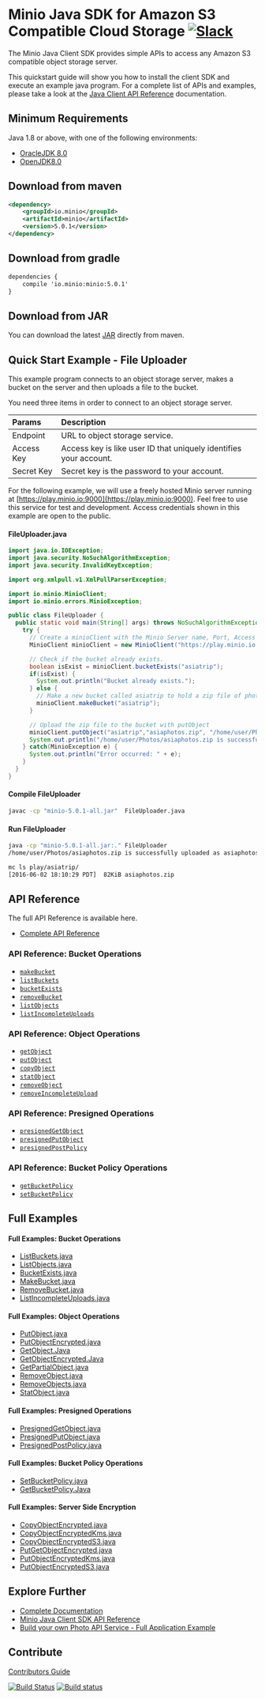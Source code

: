 # Minio Java SDK for Amazon S3 Compatible Cloud Storage [![Slack](https://slack.minio.io/slack?type=svg)](https://slack.minio.io)

The Minio Java Client SDK provides simple APIs to access any Amazon S3 compatible object storage server.

This quickstart guide will show you how to install the client SDK and execute an example java program. For a complete list of APIs and examples, please take a look at the [Java Client API Reference](http://docs.minio.io/docs/java-client-api-reference) documentation.

## Minimum Requirements
Java 1.8 or above, with one of the following environments:

* [OracleJDK 8.0](http://www.oracle.com/technetwork/java/javase/downloads/jdk8-downloads-2133151.html)
* [OpenJDK8.0](http://openjdk.java.net/install/)

## Download from maven
```xml
<dependency>
    <groupId>io.minio</groupId>
    <artifactId>minio</artifactId>
    <version>5.0.1</version>
</dependency>
```

## Download from gradle
```xml
dependencies {
    compile 'io.minio:minio:5.0.1'
}
```

## Download from JAR
You can download the latest [JAR](http://repo1.maven.org/maven2/io/minio/minio/5.0.1/) directly from maven.

## Quick Start Example - File Uploader
This example program connects to an object storage server, makes a bucket on the server and then uploads a file to the bucket.

You need three items in order to connect to an object storage server.

| Params     | Description |
| :------- | :------------ |
| Endpoint | URL to object storage service. |
| Access Key    | Access key is like user ID that uniquely identifies your account.   |
| Secret Key     | Secret key is the password to your account.    |

For the following example, we will use a freely hosted Minio server running at [https://play.minio.io:9000](https://play.minio.io:9000). Feel free to use this service for test and development. Access credentials shown in this example are open to the public.

#### FileUploader.java
```java
import java.io.IOException;
import java.security.NoSuchAlgorithmException;
import java.security.InvalidKeyException;

import org.xmlpull.v1.XmlPullParserException;

import io.minio.MinioClient;
import io.minio.errors.MinioException;

public class FileUploader {
  public static void main(String[] args) throws NoSuchAlgorithmException, IOException, InvalidKeyException, XmlPullParserException {
    try {
      // Create a minioClient with the Minio Server name, Port, Access key and Secret key.
      MinioClient minioClient = new MinioClient("https://play.minio.io:9000", "Q3AM3UQ867SPQQA43P2F", "zuf+tfteSlswRu7BJ86wekitnifILbZam1KYY3TG");

      // Check if the bucket already exists.
      boolean isExist = minioClient.bucketExists("asiatrip");
      if(isExist) {
        System.out.println("Bucket already exists.");
      } else {
        // Make a new bucket called asiatrip to hold a zip file of photos.
        minioClient.makeBucket("asiatrip");
      }

      // Upload the zip file to the bucket with putObject
      minioClient.putObject("asiatrip","asiaphotos.zip", "/home/user/Photos/asiaphotos.zip");
      System.out.println("/home/user/Photos/asiaphotos.zip is successfully uploaded as asiaphotos.zip to `asiatrip` bucket.");
    } catch(MinioException e) {
      System.out.println("Error occurred: " + e);
    }
  }
}
```

#### Compile FileUploader
```sh
javac -cp "minio-5.0.1-all.jar"  FileUploader.java
```

#### Run FileUploader
```sh
java -cp "minio-5.0.1-all.jar:." FileUploader
/home/user/Photos/asiaphotos.zip is successfully uploaded as asiaphotos.zip to `asiatrip` bucket.

mc ls play/asiatrip/
[2016-06-02 18:10:29 PDT]  82KiB asiaphotos.zip
```

## API Reference
The full API Reference is available here.

* [Complete API Reference](https://docs.minio.io/docs/java-client-api-reference)

### API Reference: Bucket Operations
* [`makeBucket`](https://docs.minio.io/docs/java-client-api-reference#makeBucket)
* [`listBuckets`](https://docs.minio.io/docs/java-client-api-reference#listBuckets)
* [`bucketExists`](https://docs.minio.io/docs/java-client-api-reference#bucketExists)
* [`removeBucket`](https://docs.minio.io/docs/java-client-api-reference#removeBucket)
* [`listObjects`](https://docs.minio.io/docs/java-client-api-reference#listObjects)
* [`listIncompleteUploads`](https://docs.minio.io/docs/java-client-api-reference#listIncompleteUploads)

### API Reference: Object Operations
* [`getObject`](https://docs.minio.io/docs/java-client-api-reference#getObject)
* [`putObject`](https://docs.minio.io/docs/java-client-api-reference#putObject)
* [`copyObject`](https://docs.minio.io/docs/java-client-api-reference#copyObject)
* [`statObject`](https://docs.minio.io/docs/java-client-api-reference#statObject)
* [`removeObject`](https://docs.minio.io/docs/java-client-api-reference#removeObject)
* [`removeIncompleteUpload`](https://docs.minio.io/docs/java-client-api-reference#removeIncompleteUpload)

### API Reference: Presigned Operations
* [`presignedGetObject`](https://docs.minio.io/docs/java-client-api-reference#presignedGetObject)
* [`presignedPutObject`](https://docs.minio.io/docs/java-client-api-reference#presignedPutObject)
* [`presignedPostPolicy`](https://docs.minio.io/docs/java-client-api-reference#presignedPostPolicy)

### API Reference: Bucket Policy Operations
* [`getBucketPolicy`](https://docs.minio.io/docs/java-client-api-reference#getBucketPolicy)
* [`setBucketPolicy`](https://docs.minio.io/docs/java-client-api-reference#setBucketPolicy)

## Full Examples

#### Full Examples: Bucket Operations
* [ListBuckets.java](https://github.com/minio/minio-java/tree/master/examples/ListBuckets.java)
* [ListObjects.java](https://github.com/minio/minio-java/tree/master/examples/ListObjects.java)
* [BucketExists.java](https://github.com/minio/minio-java/tree/master/examples/BucketExists.java)
* [MakeBucket.java](https://github.com/minio/minio-java/tree/master/examples/MakeBucket.java)
* [RemoveBucket.java](https://github.com/minio/minio-java/tree/master/examples/RemoveBucket.java)
* [ListIncompleteUploads.java](https://github.com/minio/minio-java/tree/master/examples/ListIncompleteUploads.java)

#### Full Examples: Object Operations
* [PutObject.java](https://github.com/minio/minio-java/tree/master/examples/PutObject.java)
* [PutObjectEncrypted.java](https://github.com/minio/minio-java/tree/master/examples/PutObjectEncrypted.java)
* [GetObject.Java](https://github.com/minio/minio-java/tree/master/examples/GetObject.java)
* [GetObjectEncrypted.Java](https://github.com/minio/minio-java/tree/master/examples/GetObjectEncrypted.java)
* [GetPartialObject.java](https://github.com/minio/minio-java/tree/master/examples/GetPartialObject.java)
* [RemoveObject.java](https://github.com/minio/minio-java/tree/master/examples/RemoveObject.java)
* [RemoveObjects.java](https://github.com/minio/minio-java/tree/master/examples/RemoveObjects.java)
* [StatObject.java](https://github.com/minio/minio-java/tree/master/examples/StatObject.java)

#### Full Examples: Presigned Operations
* [PresignedGetObject.java](https://github.com/minio/minio-java/tree/master/examples/PresignedGetObject.java)
* [PresignedPutObject.java](https://github.com/minio/minio-java/tree/master/examples/PresignedPutObject.java)
* [PresignedPostPolicy.java](https://github.com/minio/minio-java/tree/master/examples/PresignedPostPolicy.java)

#### Full Examples: Bucket Policy Operations
* [SetBucketPolicy.java](https://github.com/minio/minio-java/tree/master/examples/SetBucketPolicy.java)
* [GetBucketPolicy.Java](https://github.com/minio/minio-java/tree/master/examples/GetBucketPolicy.java)

#### Full Examples: Server Side Encryption
* [CopyObjectEncrypted.java](https://github.com/minio/minio-java/tree/master/examples/CopyObjectEncrypted.java)
* [CopyObjectEncryptedKms.java](https://github.com/minio/minio-java/tree/master/examples/CopyObjectEncryptedKms.java)
* [CopyObjectEncryptedS3.java](https://github.com/minio/minio-java/tree/master/examples/CopyObjectEncryptedS3.java)
* [PutGetObjectEncrypted.java](https://github.com/minio/minio-java/tree/master/examples/PutGetObjectEncrypted.java)
* [PutObjectEncryptedKms.java](https://github.com/minio/minio-java/tree/master/examples/PutObjectEncryptedKms.java)
* [PutObjectEncryptedS3.java](https://github.com/minio/minio-java/tree/master/examples/PutObjectEncryptedS3.java)

## Explore Further
* [Complete Documentation](https://docs.minio.io)
* [Minio Java Client SDK API Reference](https://docs.minio.io/docs/java-client-api-reference)
* [Build your own Photo API Service - Full Application Example ](https://docs.minio.io/docs/java-photo-api-service)

## Contribute
[Contributors Guide](https://github.com/minio/minio-java/blob/master/CONTRIBUTING.md)

[![Build Status](https://travis-ci.org/minio/minio-java.svg)](https://travis-ci.org/minio/minio-java)
[![Build status](https://ci.appveyor.com/api/projects/status/1d05e6nvxcelmrak?svg=true)](https://ci.appveyor.com/project/harshavardhana/minio-java)
